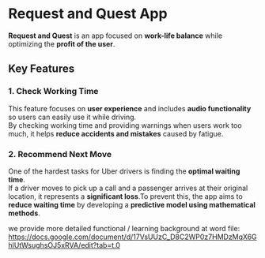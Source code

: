 # Request and Quest App

**Request and Quest** is an app focused on **work-life balance** while optimizing the **profit of the user**.

## Key Features

### 1. Check Working Time
This feature focuses on **user experience** and includes **audio functionality** so users can easily use it while driving.  
By checking working time and providing warnings when users work too much, it helps **reduce accidents and mistakes** caused by fatigue.

### 2. Recommend Next Move
One of the hardest tasks for Uber drivers is finding the **optimal waiting time**.  
If a driver moves to pick up a call and a passenger arrives at their original location, it represents a **significant loss**.To prevent this, the app aims to **reduce waiting time** by developing a **predictive model using mathematical methods**.

we provide more detailed functional / learning background at word file:
https://docs.google.com/document/d/17VsUUzC_D8C2WP0z7HMDzMqX6GhlUtWsughsOJ5xRVA/edit?tab=t.0
